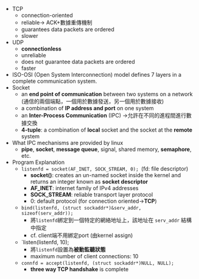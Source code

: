 
* TCP
	* connection-oriented
	* reliable→ ACK+數據重傳機制
	* guarantees data packets are ordered
	* slower
* UDP
	* **connectionless**
	* unreliable
	* does not guarantee data packets are ordered
	* faster
* ISO-OSI (Open System Interconnection) model defines 7 layers in a complete communication system.
* Socket
	* an **end point of communication** between two systems on a network (通信的兩個端點，一個用於數據發送，另一個用於數據接收)
	* a combination of **IP address and port** on one system
	* an **Inter-Process Communication** (IPC) →允許在不同的進程間進行數據交換
	* **4-tuple**: a combination of **local** socket and the socket at the **remote** system
* What IPC mechanisms are provided by linux
	* **pipe**, **socket**, **message queue**, signal, shared memory, **semaphore**, etc.
* Program Explanation
	* `listenfd = socket(AF_INET, SOCK_STREAM, 0); `(fd: file descriptor)
		* **socket()**: creates an un-named socket inside the kernel and returns an integer known as **socket descriptor**
		* **AF_INET**: internet family of IPv4 addresses
		* **SOCK_STREAM**: reliable transport layer protocol
		* 0: default protocol (for connection oriented→**TCP**)
	* `bind(listenfd, (struct sockaddr*)&serv_addr, sizeof(serv_addr));`
		* 將`listenfd`綁定到一個特定的網絡地址上，該地址在 `serv_addr` 結構中指定
		* cf. client端不用綁定port (由kernel assign)
	* `listen(listenfd, 10);
		* 將`listenfd`設置為**被動監聽狀態**
		* maximum number of client connections: 10
	* `connfd = accept(listenfd, (struct sockaddr*)NULL, NULL);`
		* **three way TCP handshake** is complete